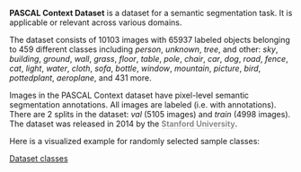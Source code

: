 **PASCAL Context Dataset** is a dataset for a semantic segmentation task. It is applicable or relevant across various domains. 

The dataset consists of 10103 images with 65937 labeled objects belonging to 459 different classes including *person*, *unknown*, *tree*, and other: *sky*, *building*, *ground*, *wall*, *grass*, *floor*, *table*, *pole*, *chair*, *car*, *dog*, *road*, *fence*, *cat*, *light*, *water*, *cloth*, *sofa*, *bottle*, *window*, *mountain*, *picture*, *bird*, *pottedplant*, *aeroplane*, and 431 more.

Images in the PASCAL Context dataset have pixel-level semantic segmentation annotations. All images are labeled (i.e. with annotations). There are 2 splits in the dataset: *val* (5105 images) and *train* (4998 images). The dataset was released in 2014 by the <span style="font-weight: 600; color: grey; border-bottom: 1px dashed #d3d3d3;">Stanford University</span>.

Here is a visualized example for randomly selected sample classes:

[Dataset classes](https://github.com/dataset-ninja/pascal-context/raw/main/visualizations/classes_preview.webm)
